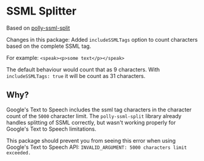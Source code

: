 # SSML Splitter

Based on [polly-ssml-split](https://github.com/oleglegun/polly-ssml-split)

Changes in this package:
Added `includeSSMLTags` option to count characters based on the complete SSML tag.

For example:
`<speak><p>some text</p></speak>`

The default behaviour would count that as 9 characters.
With `includeSSMLTags: true` it will be count as 31 characters.

## Why?
Google's Text to Speech includes the ssml tag characters in the character count of the `5000` character limit. The `polly-ssml-split` library already handles splitting of SSML correctly, but wasn't working properly for Google's Text to Speech limitations.

This package should prevent you from seeing this error when using Google's Text to Speech API:
`INVALID_ARGUMENT: 5000 characters limit exceeded.`
